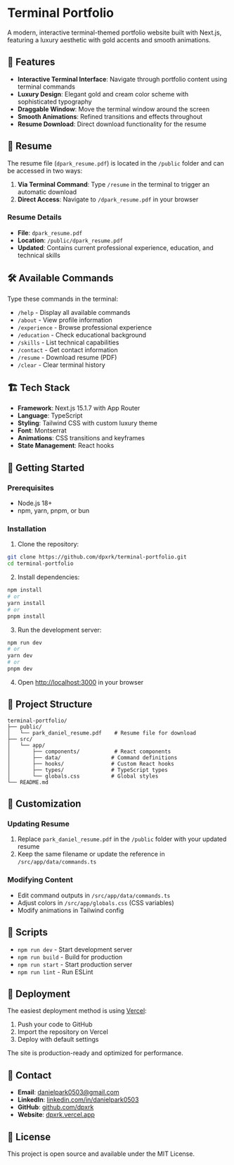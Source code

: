# Terminal Portfolio

A modern, interactive terminal-themed portfolio website built with Next.js, featuring a luxury aesthetic with gold accents and smooth animations.

## 🚀 Features

- **Interactive Terminal Interface**: Navigate through portfolio content using terminal commands
- **Luxury Design**: Elegant gold and cream color scheme with sophisticated typography
- **Draggable Window**: Move the terminal window around the screen
- **Smooth Animations**: Refined transitions and effects throughout
- **Resume Download**: Direct download functionality for the resume

## 📄 Resume

The resume file (`dpark_resume.pdf`) is located in the `/public` folder and can be accessed in two ways:

1. **Via Terminal Command**: Type `/resume` in the terminal to trigger an automatic download
2. **Direct Access**: Navigate to `/dpark_resume.pdf` in your browser

### Resume Details
- **File**: `dpark_resume.pdf`
- **Location**: `/public/dpark_resume.pdf`
- **Updated**: Contains current professional experience, education, and technical skills

## 🛠️ Available Commands

Type these commands in the terminal:

- `/help` - Display all available commands
- `/about` - View profile information
- `/experience` - Browse professional experience
- `/education` - Check educational background
- `/skills` - List technical capabilities
- `/contact` - Get contact information
- `/resume` - Download resume (PDF)
- `/clear` - Clear terminal history

## 🏗️ Tech Stack

- **Framework**: Next.js 15.1.7 with App Router
- **Language**: TypeScript
- **Styling**: Tailwind CSS with custom luxury theme
- **Font**: Montserrat
- **Animations**: CSS transitions and keyframes
- **State Management**: React hooks

## 🚦 Getting Started

### Prerequisites
- Node.js 18+ 
- npm, yarn, pnpm, or bun

### Installation

1. Clone the repository:
```bash
git clone https://github.com/dpxrk/terminal-portfolio.git
cd terminal-portfolio
```

2. Install dependencies:
```bash
npm install
# or
yarn install
# or
pnpm install
```

3. Run the development server:
```bash
npm run dev
# or
yarn dev
# or
pnpm dev
```

4. Open [http://localhost:3000](http://localhost:3000) in your browser

## 📁 Project Structure

```
terminal-portfolio/
├── public/
│   └── park_daniel_resume.pdf    # Resume file for download
├── src/
│   └── app/
│       ├── components/           # React components
│       ├── data/                # Command definitions
│       ├── hooks/               # Custom React hooks
│       ├── types/               # TypeScript types
│       └── globals.css          # Global styles
└── README.md
```

## 🎨 Customization

### Updating Resume
1. Replace `park_daniel_resume.pdf` in the `/public` folder with your updated resume
2. Keep the same filename or update the reference in `/src/app/data/commands.ts`

### Modifying Content
- Edit command outputs in `/src/app/data/commands.ts`
- Adjust colors in `/src/app/globals.css` (CSS variables)
- Modify animations in Tailwind config

## 📝 Scripts

- `npm run dev` - Start development server
- `npm run build` - Build for production
- `npm run start` - Start production server
- `npm run lint` - Run ESLint

## 🚀 Deployment

The easiest deployment method is using [Vercel](https://vercel.com):

1. Push your code to GitHub
2. Import the repository on Vercel
3. Deploy with default settings

The site is production-ready and optimized for performance.

## 📧 Contact

- **Email**: danielpark0503@gmail.com
- **LinkedIn**: [linkedin.com/in/danielpark0503](https://linkedin.com/in/danielpark0503)
- **GitHub**: [github.com/dpxrk](https://github.com/dpxrk)
- **Website**: [dpxrk.vercel.app](https://dpxrk.vercel.app)

## 📄 License

This project is open source and available under the MIT License.